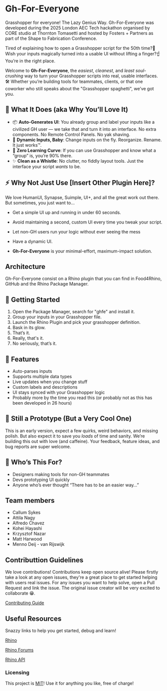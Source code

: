 # Gh-For-Everyone
Grasshopper for everyone! The Lazy Genius Way. Gh-For-Everyone was developed during the 2025 London AEC Tech hackathon organised by CORE studio at Thornton Tomasetti and hosted by Fosters + Partners as part of the Shape to Fabrication Conference.

Tired of explaining how to open a Grasshopper script for the 50th time?:cricket:
Wish your inputs magically turned into a usable UI without lifting a finger?:point_up:
You’re in the right place.

Welcome to **Gh-For-Everyone**, the *easiest*, *cleanest*, and *least soul-crushing* way to turn your Grasshopper scripts into real, usable interfaces. :hammer_and_wrench: Whether you’re building tools for teammates, clients, or that one coworker who still speaks about the "Grasshopper spaghetti", we’ve got you.

## :dart: What It Does (aka Why You’ll Love It)
- :package: **Auto-Generates UI**: You already group and label your inputs like a civilized GH user — we take that and turn it into an interface. No extra components. No Remote Control Panels. No yak shaving.
- :arrows_counterclockwise: **Dynamic Inputs, Baby**: Change inputs on the fly. Reorganize. Rename. It just works™.
- :brain: **Zero Learning Curve**: If you can use Grasshopper and know what a “group” is, you’re 90% there.
- :sparkles: **Clean as a Whistle**: No clutter, no fiddly layout tools. Just the interface your script *wants* to be.

## :zap: Why Not Just Use [Insert Other Plugin Here]?
We love HumanUI, Synapse, Suimple, UI+, and all the great work out there. But sometimes, you just want to…

- Get a simple UI up and running in under 60 seconds.
- Avoid maintaining a second, custom UI every time you tweak your script.
- Let non-GH users run your logic without ever seeing the mess
- Have a dynamic UI.

- **Gh-For-Everyone** is your minimal-effort, maximum-impact solution.

## Architecture
Gh-For-Everyone consist on a Rhino plugin that you can find in Food4Rhino, GitHub and the Rhino Package Manager.

## :rocket: Getting Started
1. Open the Package Manager, search for "ghfe" and install it.
2. Group your inputs in your Grasshopper file.
3. Launch the Rhino Plugin and pick your grasshopper definition.
4. Bask in its glow.
5. That’s it.
6. Really, that's it.
7. No seriously, that’s it.

## :wrench: Features
- Auto-parses inputs
- Supports multiple data types
- Live updates when you change stuff
- Custom labels and descriptions
- UI stays synced with your Grasshopper logic
- Probably more by the time you read this (or probably not as this has been developed in 26 hours)

## :test_tube: Still a Prototype (But a Very Cool One)
This is an early version, expect a few quirks, weird behaviors, and missing polish. But also expect it to save you *loads* of time and sanity. We’re building this out with love (and caffeine). Your feedback, feature ideas, and bug reports are super welcome.

## :busts_in_silhouette: Who’s This For?
- Designers making tools for non-GH teammates
- Devs prototyping UI quickly
- Anyone who’s ever thought “There has to be an easier way…”

## Team members
- Callum Sykes
- Attila Nagy
- Alfredo Chavez
- Kohei Hayashi
- Krzysztof Nazar
- Matt Harwood
- Menno Deij - van Rijswijk

## Contributtion Guidelines
We love contributions! Contributions keep open source alive! Please firstly take a look at any open issues, they're a great place to get started helping with users real issues.
For any issues you want to help solve, open a Pull Request and link the issue. The original issue creator will be very excited to collaborate :grin:.

[Contributing Guide](https://github.com/clicketyclackety/ghfe/blob/main/README.md)

## Useful Resources
Snazzy links to help you get started, debug and learn!

[Rhino](https://www.rhino3d.com/download/)

[Rhino Forums](https://discourse.mcneel.com/)

[Rhino API](https://developer.rhino3d.com/api/rhinocommon/?version=8.x)

### Licensing
This project is [MIT](https://www.tldrlegal.com/license/mit-license)! Use it for anything you like, free of charge!
